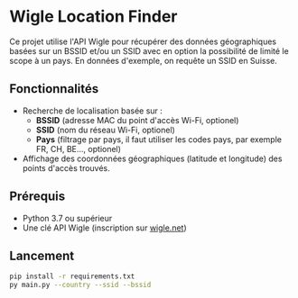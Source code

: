 # Wigle Location Finder

Ce projet utilise l'API Wigle pour récupérer des données géographiques basées sur un BSSID et/ou un SSID avec en option la possibilité de limité le scope à un pays. En données d'exemple, on requête un SSID en Suisse.

## Fonctionnalités

- Recherche de localisation basée sur :
  - **BSSID** (adresse MAC du point d'accès Wi-Fi, optionel)
  - **SSID** (nom du réseau Wi-Fi, optionel)
  - **Pays** (filtrage par pays, il faut utiliser les codes pays, par exemple FR, CH, BE..., optionel)
- Affichage des coordonnées géographiques (latitude et longitude) des points d'accès trouvés.

## Prérequis

- Python 3.7 ou supérieur
- Une clé API Wigle (inscription sur [wigle.net](https://wigle.net/))

## Lancement
   ```bash
   pip install -r requirements.txt
   py main.py --country --ssid --bssid
